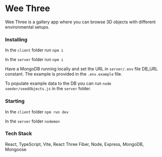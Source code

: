 # Wee Three

Wee Three is a gallery app where you can browse 3D objects with different environmental setups.

### Installing

In the `client` folder
run `npm i`

In the `server` folder
run `npm i`

Have a MongoDB running locally and set the URL in `server/.env` file DB_URL constant. The example is provided in the `.env.example` file.

To populate example data to the DB you can run `node seeder/seedObjects.js` in the `server` folder.

### Starting

In the `client` folder `npm run dev`

In the `server` folder `nodemon`

### Tech Stack

React, TypeScript, Vite, React Three Fiber, Node, Express, MongoDB, Mongoose

